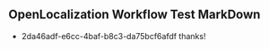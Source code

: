 ## OpenLocalization Workflow Test MarkDown
* 2da46adf-e6cc-4baf-b8c3-da75bcf6afdf thanks!

<!--HONumber=Sep16_HO1-->


